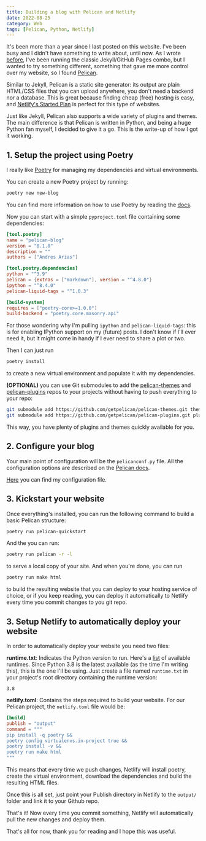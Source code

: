 ```yaml
---
title: Building a blog with Pelican and Netlify
date: 2022-08-25
category: Web
tags: [Pelican, Python, Netlify]
---
```


It's been more than a year since I last posted on this website.
I've been busy and I didn't have something to write about, until now.
As I wrote [before](https://andres.world/how-i-got-jekyll-to-work-the-way-i-want.html),
I've been running the classic Jekyll/GitHub Pages combo, but I wanted
to try something different, something that gave me more control over my
website, so I found [Pelican](https://getpelican.com).

Similar to Jekyll, Pelican is a static site generator: its output
are plain HTML/CSS files that you can upload anywhere, you
don't need a backend nor a database. This is great because finding
cheap (free) hosting is easy, and
[Netlify's Started Plan](https://www.netlify.com/pricing/) is perfect
for this type of websites.

Just like Jekyll, Pelican also supports a wide variety of plugins and
themes. The main difference is that Pelican is written in Python, and
being a huge Python fan myself, I decided to give it a go. This is 
the write-up of how I got it working.

## 1. Setup the project using Poetry

I really like [Poetry](https://python-poetry.org/) for managing my
dependencies and virtual environments. 

You can create a new Poetry project by running:
```bash
poetry new new-blog
```

You can find more information on how to use Poetry by reading the
[docs](https://python-poetry.org/docs/basic-usage/).

Now you can start with a simple `pyproject.toml` file containing
some dependencies:

```toml
[tool.poetry]
name = "pelican-blog"
version = "0.1.0"
description = ""
authors = ["Andres Arias"]

[tool.poetry.dependencies]
python = "^3.9"
pelican = {extras = ["markdown"], version = "^4.8.0"}
ipython = "^8.4.0"
pelican-liquid-tags = "^1.0.3"

[build-system]
requires = ["poetry-core>=1.0.0"]
build-backend = "poetry.core.masonry.api"
```

For those wondering why I'm pulling `ipython` and `pelican-liquid-tags`: 
this is for enabling IPython support on my (future) posts. I don't
know if I'll ever need it, but it might come in handy if I ever
need to share a plot or two.

Then I can just run
```bash
poetry install
```

to create a new virtual environment and populate it with my dependencies.

**(OPTIONAL)** you can use Git submodules to add the
[pelican-themes](https://github.com/getpelican/pelican-themes) and
[pelican-plugins](https://github.com/getpelican/pelican-plugins) repos to your
projects without having to push everything to your repo:
```bash
git submodule add https://github.com/getpelican/pelican-themes.git theme
git submodule add https://github.com/getpelican/pelican-plugins.git plugins
```

This way, you have plenty of plugins and themes quickly available for you.

## 2. Configure your blog

Your main point of configuration will be the `pelicanconf.py` file. All the
configuration options are described on the 
[Pelican docs](https://docs.getpelican.com/en/latest/settings.html).

[Here](https://github.com/andres-arias/Personal-Blog/blob/main/pelicanconf.py) 
you can find my configuration file.

## 3. Kickstart your website

Once everything's installed, you can run the following command
to build a basic Pelican structure:
```bash
poetry run pelican-quickstart
```

And the you can run:
```bash
poetry run pelican -r -l
```
to serve a local copy of your site. And when you're done, you can run
```bash
poetry run make html
```
to build the resulting website that you can deploy to your hosting
service of choice, or if you keep reading, you can deploy it automatically
to Netlify every time you commit changes to you git repo.

## 3. Setup Netlify to automatically deploy your website

In order to automatically deploy your website you need two files:

**runtime.txt**: Indicates the Python version to run. Here's a
[list](https://github.com/netlify/build-image/blob/focal/included_software.md) 
of available runtimes. Since Python 3.8 is the latest available (as the 
time I'm writing this), this is the one I'll be using. Just create a file
named `runtime.txt` in your project's root directory containing the runtime
version:
```
3.8
```

**netlify.toml**: Contains the steps required to build your website. For
our Pelican project, the `netlify.toml` file would be:
```toml
[build]
publish = "output"
command = """
pip install -q poetry &&
poetry config virtualenvs.in-project true &&
poetry install -v &&
poetry run make html
"""
```

This means that every time we push changes, Netlify will install poetry,
create the virtual environment,  download the dependencies and build
the resulting HTML files.

Once this is all set, just point your Publish directory in Netlify to
the `output/` folder and link it to your Github repo.

That's it! Now every time you commit something, Netlify will automatically
pull the new changes and deploy them.

That's all for now, thank you for reading and I hope this was useful.
